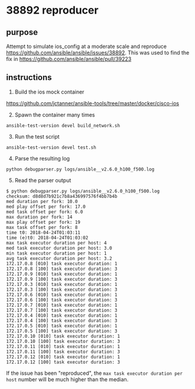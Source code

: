 # 38892 reproducer

## purpose

Attempt to simulate ios_config at a moderate scale and reproduce https://github.com/ansible/ansible/issues/38892. This was used to find the fix in https://github.com/ansible/ansible/pull/39223

## instructions

1. Build the ios mock container

https://github.com/jctanner/ansible-tools/tree/master/docker/cisco-ios

2. Spawn the container many times

```
ansible-test-version devel build_network.sh
```

3. Run the test script

```
ansible-test-version devel test.sh
```

4. Parse the resulting log

```
python debugparser.py logs/ansible__v2.6.0_h100_f500.log
```

5. Read the parser output

```
$ python debugparser.py logs/ansible__v2.6.0_h100_f500.log
checksum: d8d8d7b921c7b8a436997576f4bb7b4b
med duration per fork: 10.0
med play offset per fork: 17.0
med task offset per fork: 6.0
max duration per fork: 14
max play offset per fork: 19
max task offset per fork: 8
time t0: 2018-04-24T01:03:11
time (e)t0: 2018-04-24T01:03:02
max task executor duration per host: 4
med task executor duration per host: 3.0
min task executor duration per host: 1
avg task executor duration per host: 3.2
172.17.0.8 [010] task executor duration: 1
172.17.0.8 [100] task executor duration: 3
172.17.0.9 [010] task executor duration: 1
172.17.0.9 [100] task executor duration: 3
172.17.0.3 [010] task executor duration: 1
172.17.0.3 [100] task executor duration: 3
172.17.0.6 [010] task executor duration: 1
172.17.0.6 [100] task executor duration: 3
172.17.0.7 [010] task executor duration: 1
172.17.0.7 [100] task executor duration: 3
172.17.0.4 [010] task executor duration: 1
172.17.0.4 [100] task executor duration: 3
172.17.0.5 [010] task executor duration: 1
172.17.0.5 [100] task executor duration: 3
172.17.0.10 [010] task executor duration: 1
172.17.0.10 [100] task executor duration: 3
172.17.0.11 [010] task executor duration: 1
172.17.0.11 [100] task executor duration: 3
172.17.0.12 [010] task executor duration: 1
172.17.0.12 [100] task executor duration: 3
```

If the issue has been "reproduced", the `max task executor duration per host` number will be much higher than the median.
